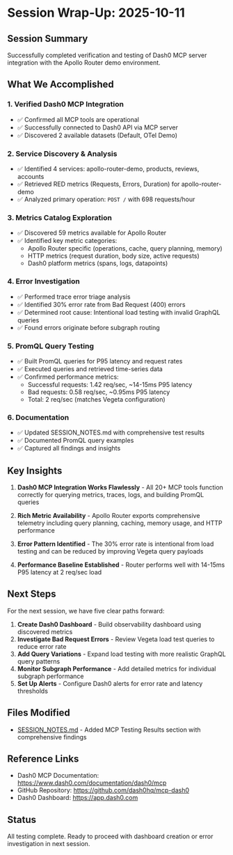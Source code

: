 # Session Wrap-Up: 2025-10-11

## Session Summary

Successfully completed verification and testing of Dash0 MCP server integration with the Apollo Router demo environment.

## What We Accomplished

### 1. Verified Dash0 MCP Integration
- ✅ Confirmed all MCP tools are operational
- ✅ Successfully connected to Dash0 API via MCP server
- ✅ Discovered 2 available datasets (Default, OTel Demo)

### 2. Service Discovery & Analysis
- ✅ Identified 4 services: apollo-router-demo, products, reviews, accounts
- ✅ Retrieved RED metrics (Requests, Errors, Duration) for apollo-router-demo
- ✅ Analyzed primary operation: `POST /` with 698 requests/hour

### 3. Metrics Catalog Exploration
- ✅ Discovered 59 metrics available for Apollo Router
- ✅ Identified key metric categories:
  - Apollo Router specific (operations, cache, query planning, memory)
  - HTTP metrics (request duration, body size, active requests)
  - Dash0 platform metrics (spans, logs, datapoints)

### 4. Error Investigation
- ✅ Performed trace error triage analysis
- ✅ Identified 30% error rate from Bad Request (400) errors
- ✅ Determined root cause: Intentional load testing with invalid GraphQL queries
- ✅ Found errors originate before subgraph routing

### 5. PromQL Query Testing
- ✅ Built PromQL queries for P95 latency and request rates
- ✅ Executed queries and retrieved time-series data
- ✅ Confirmed performance metrics:
  - Successful requests: 1.42 req/sec, ~14-15ms P95 latency
  - Bad requests: 0.58 req/sec, ~0.95ms P95 latency
  - Total: 2 req/sec (matches Vegeta configuration)

### 6. Documentation
- ✅ Updated SESSION_NOTES.md with comprehensive test results
- ✅ Documented PromQL query examples
- ✅ Captured all findings and insights

## Key Insights

1. **Dash0 MCP Integration Works Flawlessly** - All 20+ MCP tools function correctly for querying metrics, traces, logs, and building PromQL queries

2. **Rich Metric Availability** - Apollo Router exports comprehensive telemetry including query planning, caching, memory usage, and HTTP performance

3. **Error Pattern Identified** - The 30% error rate is intentional from load testing and can be reduced by improving Vegeta query payloads

4. **Performance Baseline Established** - Router performs well with 14-15ms P95 latency at 2 req/sec load

## Next Steps

For the next session, we have five clear paths forward:

1. **Create Dash0 Dashboard** - Build observability dashboard using discovered metrics
2. **Investigate Bad Request Errors** - Review Vegeta load test queries to reduce error rate
3. **Add Query Variations** - Expand load testing with more realistic GraphQL query patterns
4. **Monitor Subgraph Performance** - Add detailed metrics for individual subgraph performance
5. **Set Up Alerts** - Configure Dash0 alerts for error rate and latency thresholds

## Files Modified

- [SESSION_NOTES.md](SESSION_NOTES.md) - Added MCP Testing Results section with comprehensive findings

## Reference Links

- Dash0 MCP Documentation: https://www.dash0.com/documentation/dash0/mcp
- GitHub Repository: https://github.com/dash0hq/mcp-dash0
- Dash0 Dashboard: https://app.dash0.com

## Status

All testing complete. Ready to proceed with dashboard creation or error investigation in next session.
